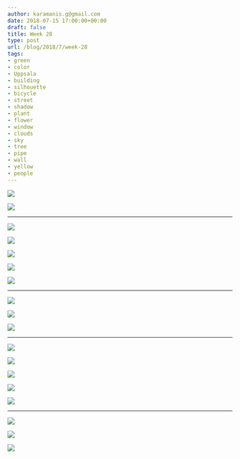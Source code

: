 ```yaml
---
author: karamanis.g@gmail.com
date: 2018-07-15 17:00:00+00:00
draft: false
title: Week 28
type: post
url: /blog/2018/7/week-28
tags:
- green
- color
- Uppsala
- building
- silhouette
- bicycle
- street
- shadow
- plant
- flower
- window
- clouds
- sky
- tree
- pipe
- wall
- yellow
- people
---
```




  
   ![](https://images.squarespace-cdn.com/content/v1/4f3f61bae4b063b909445965/1531666840636-0M6WSJU2VAGZZN5N8ZA4/ke17ZwdGBToddI8pDm48kI0Gu2fkCAB2SjckBQdotn17gQa3H78H3Y0txjaiv_0fDoOvxcdMmMKkDsyUqMSsMWxHk725yiiHCCLfrh8O1z5QHyNOqBUUEtDDsRWrJLTmFF4sHvmgi8rFwPHCWctdpkqLj4Z6dth-UXZTZgLUvHnR7wqSWv8pvabX_FgYZAmC/2.jpg?format=original)

  

  
   ![](https://images.squarespace-cdn.com/content/v1/4f3f61bae4b063b909445965/1531666841229-XBYHRVFEEQPCSLY9PCWI/ke17ZwdGBToddI8pDm48kLSERMgCVymnItqhne5EfYV7gQa3H78H3Y0txjaiv_0fDoOvxcdMmMKkDsyUqMSsMWxHk725yiiHCCLfrh8O1z5QHyNOqBUUEtDDsRWrJLTmMCg6RGY8TrcVSOIk4QoDPnvjthEs8TAhVmYN7i_-QaEW7L_Q40KNxq4S2FLq3V0y/3.jpg?format=original)

  



* * *



  
   ![](https://images.squarespace-cdn.com/content/v1/4f3f61bae4b063b909445965/1531666871941-KFA396KZKGMFGNRFECEA/ke17ZwdGBToddI8pDm48kHC45fOHg9m71e0ialpvtUp7gQa3H78H3Y0txjaiv_0fDoOvxcdMmMKkDsyUqMSsMWxHk725yiiHCCLfrh8O1z5QHyNOqBUUEtDDsRWrJLTmW6PTEIPSiHkoxzSCmjHS76mjP0Dyyn4oVSKFvRX3HDdxo4TMTXMcyhqTQ_Txa3t7/4.jpg?format=original)

  

  
   ![](https://images.squarespace-cdn.com/content/v1/4f3f61bae4b063b909445965/1531666873701-5N5MAZVVTFQS7F24J1DQ/ke17ZwdGBToddI8pDm48kLSERMgCVymnItqhne5EfYV7gQa3H78H3Y0txjaiv_0fDoOvxcdMmMKkDsyUqMSsMWxHk725yiiHCCLfrh8O1z5QHyNOqBUUEtDDsRWrJLTmMCg6RGY8TrcVSOIk4QoDPnvjthEs8TAhVmYN7i_-QaEW7L_Q40KNxq4S2FLq3V0y/5.jpg?format=original)

  

  
   ![](https://images.squarespace-cdn.com/content/v1/4f3f61bae4b063b909445965/1531666873701-6SWX342I9ANLYPFIADS4/ke17ZwdGBToddI8pDm48kF9aEDQaTpZHfWEO2zppK7Z7gQa3H78H3Y0txjaiv_0fDoOvxcdMmMKkDsyUqMSsMWxHk725yiiHCCLfrh8O1z5QPOohDIaIeljMHgDF5CVlOqpeNLcJ80NK65_fV7S1UX7HUUwySjcPdRBGehEKrDf5zebfiuf9u6oCHzr2lsfYZD7bBzAwq_2wCJyqgJebgg/6.jpg?format=original)

  

  
   ![](https://images.squarespace-cdn.com/content/v1/4f3f61bae4b063b909445965/1531666876129-JQ0SV1OLF3DED7O3UNL5/ke17ZwdGBToddI8pDm48kF9aEDQaTpZHfWEO2zppK7Z7gQa3H78H3Y0txjaiv_0fDoOvxcdMmMKkDsyUqMSsMWxHk725yiiHCCLfrh8O1z5QPOohDIaIeljMHgDF5CVlOqpeNLcJ80NK65_fV7S1UX7HUUwySjcPdRBGehEKrDf5zebfiuf9u6oCHzr2lsfYZD7bBzAwq_2wCJyqgJebgg/7.jpg?format=original)

  

  
   ![](https://images.squarespace-cdn.com/content/v1/4f3f61bae4b063b909445965/1531666876243-LVY67EDQDUOIMCPIFN48/ke17ZwdGBToddI8pDm48kLSERMgCVymnItqhne5EfYV7gQa3H78H3Y0txjaiv_0fDoOvxcdMmMKkDsyUqMSsMWxHk725yiiHCCLfrh8O1z5QHyNOqBUUEtDDsRWrJLTmMCg6RGY8TrcVSOIk4QoDPnvjthEs8TAhVmYN7i_-QaEW7L_Q40KNxq4S2FLq3V0y/8.jpg?format=original)

  



* * *



  
   ![](https://images.squarespace-cdn.com/content/v1/4f3f61bae4b063b909445965/1531666898490-M0BVM78FE2AYD4KI4H1J/ke17ZwdGBToddI8pDm48kJUlZr2Ql5GtSKWrQpjur5t7gQa3H78H3Y0txjaiv_0fDoOvxcdMmMKkDsyUqMSsMWxHk725yiiHCCLfrh8O1z5QPOohDIaIeljMHgDF5CVlOqpeNLcJ80NK65_fV7S1UfNdxJhjhuaNor070w_QAc94zjGLGXCa1tSmDVMXf8RUVhMJRmnnhuU1v2M8fLFyJw/9.jpg?format=original)

  

  
   ![](https://images.squarespace-cdn.com/content/v1/4f3f61bae4b063b909445965/1531666898876-6CTKVUB29RMZNT53192C/ke17ZwdGBToddI8pDm48kLSERMgCVymnItqhne5EfYV7gQa3H78H3Y0txjaiv_0fDoOvxcdMmMKkDsyUqMSsMWxHk725yiiHCCLfrh8O1z5QHyNOqBUUEtDDsRWrJLTmMCg6RGY8TrcVSOIk4QoDPnvjthEs8TAhVmYN7i_-QaEW7L_Q40KNxq4S2FLq3V0y/10.jpg?format=original)

  

  
   ![](https://images.squarespace-cdn.com/content/v1/4f3f61bae4b063b909445965/1531666901663-XOE8YGBYBKIVM0FU39RU/ke17ZwdGBToddI8pDm48kLSERMgCVymnItqhne5EfYV7gQa3H78H3Y0txjaiv_0fDoOvxcdMmMKkDsyUqMSsMWxHk725yiiHCCLfrh8O1z5QHyNOqBUUEtDDsRWrJLTmMCg6RGY8TrcVSOIk4QoDPnvjthEs8TAhVmYN7i_-QaEW7L_Q40KNxq4S2FLq3V0y/11.jpg?format=original)

  



* * *



  
   ![](https://images.squarespace-cdn.com/content/v1/4f3f61bae4b063b909445965/1531666909744-Y4Q78G3HJHD6R9TS8ATL/ke17ZwdGBToddI8pDm48kF9aEDQaTpZHfWEO2zppK7Z7gQa3H78H3Y0txjaiv_0fDoOvxcdMmMKkDsyUqMSsMWxHk725yiiHCCLfrh8O1z5QPOohDIaIeljMHgDF5CVlOqpeNLcJ80NK65_fV7S1UX7HUUwySjcPdRBGehEKrDf5zebfiuf9u6oCHzr2lsfYZD7bBzAwq_2wCJyqgJebgg/12.jpg?format=original)

  

  
   ![](https://images.squarespace-cdn.com/content/v1/4f3f61bae4b063b909445965/1531666909744-PS8VG8AYKOT3F4JVWLOM/ke17ZwdGBToddI8pDm48kLSERMgCVymnItqhne5EfYV7gQa3H78H3Y0txjaiv_0fDoOvxcdMmMKkDsyUqMSsMWxHk725yiiHCCLfrh8O1z5QHyNOqBUUEtDDsRWrJLTmMCg6RGY8TrcVSOIk4QoDPnvjthEs8TAhVmYN7i_-QaEW7L_Q40KNxq4S2FLq3V0y/13.jpg?format=original)

  

  
   ![](https://images.squarespace-cdn.com/content/v1/4f3f61bae4b063b909445965/1531666911859-5B1178OKABFB7ONRRG06/ke17ZwdGBToddI8pDm48kLSERMgCVymnItqhne5EfYV7gQa3H78H3Y0txjaiv_0fDoOvxcdMmMKkDsyUqMSsMWxHk725yiiHCCLfrh8O1z5QHyNOqBUUEtDDsRWrJLTmMCg6RGY8TrcVSOIk4QoDPnvjthEs8TAhVmYN7i_-QaEW7L_Q40KNxq4S2FLq3V0y/14.jpg?format=original)

  

  
   ![](https://images.squarespace-cdn.com/content/v1/4f3f61bae4b063b909445965/1531666912213-CDHNAIFX6MWE166OK18Q/ke17ZwdGBToddI8pDm48kF9aEDQaTpZHfWEO2zppK7Z7gQa3H78H3Y0txjaiv_0fDoOvxcdMmMKkDsyUqMSsMWxHk725yiiHCCLfrh8O1z5QPOohDIaIeljMHgDF5CVlOqpeNLcJ80NK65_fV7S1UX7HUUwySjcPdRBGehEKrDf5zebfiuf9u6oCHzr2lsfYZD7bBzAwq_2wCJyqgJebgg/15.jpg?format=original)

  

  
   ![](https://images.squarespace-cdn.com/content/v1/4f3f61bae4b063b909445965/1531666914266-BGDPK14QYWMD15H4I826/ke17ZwdGBToddI8pDm48kJUlZr2Ql5GtSKWrQpjur5t7gQa3H78H3Y0txjaiv_0fDoOvxcdMmMKkDsyUqMSsMWxHk725yiiHCCLfrh8O1z5QPOohDIaIeljMHgDF5CVlOqpeNLcJ80NK65_fV7S1UfNdxJhjhuaNor070w_QAc94zjGLGXCa1tSmDVMXf8RUVhMJRmnnhuU1v2M8fLFyJw/16.jpg?format=original)

  



* * *



  
   ![](https://images.squarespace-cdn.com/content/v1/4f3f61bae4b063b909445965/1531666931991-QUO566FESSMWP935SJUM/ke17ZwdGBToddI8pDm48kF9aEDQaTpZHfWEO2zppK7Z7gQa3H78H3Y0txjaiv_0fDoOvxcdMmMKkDsyUqMSsMWxHk725yiiHCCLfrh8O1z5QPOohDIaIeljMHgDF5CVlOqpeNLcJ80NK65_fV7S1UX7HUUwySjcPdRBGehEKrDf5zebfiuf9u6oCHzr2lsfYZD7bBzAwq_2wCJyqgJebgg/18.jpg?format=original)

  

  
   ![](https://images.squarespace-cdn.com/content/v1/4f3f61bae4b063b909445965/1531666930364-TOM6J68IJO4A13W3UV8A/ke17ZwdGBToddI8pDm48kLSERMgCVymnItqhne5EfYV7gQa3H78H3Y0txjaiv_0fDoOvxcdMmMKkDsyUqMSsMWxHk725yiiHCCLfrh8O1z5QHyNOqBUUEtDDsRWrJLTmMCg6RGY8TrcVSOIk4QoDPnvjthEs8TAhVmYN7i_-QaEW7L_Q40KNxq4S2FLq3V0y/19.jpg?format=original)

  

  
   ![](https://images.squarespace-cdn.com/content/v1/4f3f61bae4b063b909445965/1531666932735-Y45B52RJ8SF8ROED9DL9/ke17ZwdGBToddI8pDm48kLSERMgCVymnItqhne5EfYV7gQa3H78H3Y0txjaiv_0fDoOvxcdMmMKkDsyUqMSsMWxHk725yiiHCCLfrh8O1z5QHyNOqBUUEtDDsRWrJLTmMCg6RGY8TrcVSOIk4QoDPnvjthEs8TAhVmYN7i_-QaEW7L_Q40KNxq4S2FLq3V0y/20.jpg?format=original)

  


